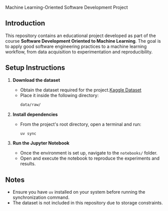 Machine Learning-Oriented Software Development Project

## Introduction

This repository contains an educational project developed as part of the course **Software Development Oriented to Machine Learning**. The goal is to apply good software engineering practices to a machine learning workflow, from data acquisition to experimentation and reproducibility.

## Setup Instructions

1. **Download the dataset**

   - Obtain the dataset required for the project.[Kaggle Dataset](https://www.kaggle.com/datasets/prokshitha/home-value-insights)
   - Place it inside the following directory:
     ```bash
     data/raw/
     ```

2. **Install dependencies**

   - From the project's root directory, open a terminal and run:
     ```bash
     uv sync
     ```

3. **Run the Jupyter Notebook**

   - Once the environment is set up, navigate to the `notebooks/` folder.
   - Open and execute the notebook to reproduce the experiments and results.

## Notes

- Ensure you have `uv` installed on your system before running the synchronization command.
- The dataset is not included in this repository due to storage constraints.
